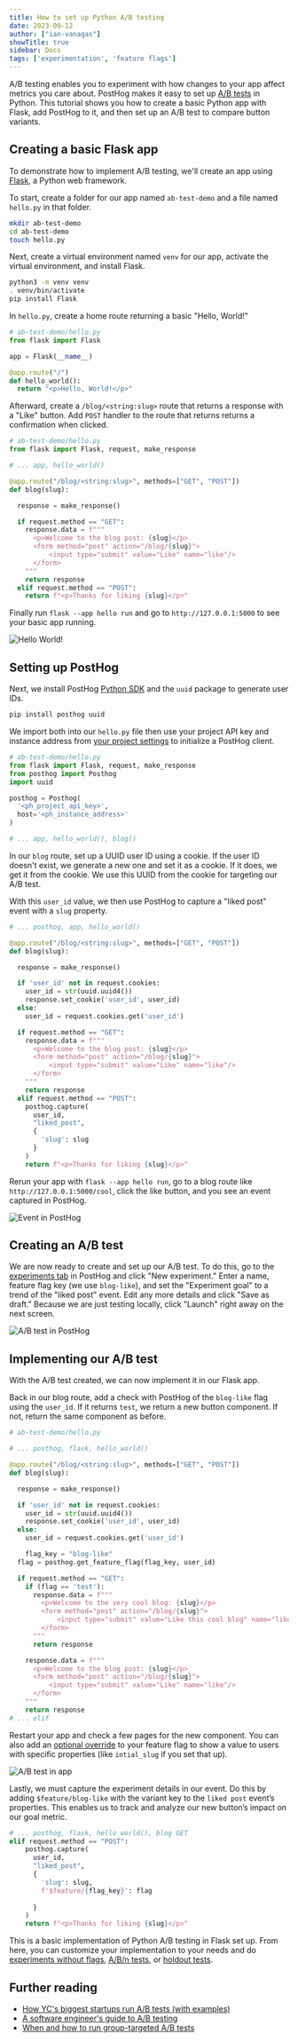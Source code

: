 ```yaml
---
title: How to set up Python A/B testing
date: 2023-09-12
author: ["ian-vanagas"]
showTitle: true
sidebar: Docs
tags: ['experimentation', 'feature flags']
---
```


A/B testing enables you to experiment with how changes to your app affect metrics you care about. PostHog makes it easy to set up [A/B tests](/ab-testing) in Python. This tutorial shows you how to create a basic Python app with Flask, add PostHog to it, and then set up an A/B test to compare button variants.

## Creating a basic Flask app

To demonstrate how to implement A/B testing, we'll create an app using [Flask](https://flask.palletsprojects.com/), a Python web framework. 

To start, create a folder for our app named `ab-test-demo` and a file named `hello.py` in that folder.

```bash
mkdir ab-test-demo
cd ab-test-demo
touch hello.py
```

Next, create a virtual environment named `venv` for our app, activate the virtual environment, and install Flask.

```bash
python3 -m venv venv
. venv/bin/activate
pip install Flask
```

In `hello.py`, create a home route returning a basic "Hello, World!"

```python
# ab-test-demo/hello.py
from flask import Flask

app = Flask(__name__)

@app.route("/")
def hello_world():
  return "<p>Hello, World!</p>"
```

Afterward, create a `/blog/<string:slug>` route that returns a response with a "Like" button. Add `POST` handler to the route that returns returns a confirmation when clicked.

```python
# ab-test-demo/hello.py
from flask import Flask, request, make_response

# ... app, hello_world()

@app.route("/blog/<string:slug>", methods=["GET", "POST"])
def blog(slug):

  response = make_response()

  if request.method == "GET":
    response.data = f"""
      <p>Welcome to the blog post: {slug}</p>
      <form method="post" action="/blog/{slug}">
          <input type="submit" value="Like" name="like"/>
      </form>
    """
    return response
  elif request.method == "POST":
    return f"<p>Thanks for liking {slug}</p>"
```

Finally run `flask --app hello run` and go to `http://127.0.0.1:5000` to see your basic app running.

![Hello World!](../images/tutorials/python-ab-testing//hello.png)

## Setting up PostHog

Next, we install PostHog [Python SDK](/docs/libraries/python) and the `uuid` package to generate user IDs.

```bash
pip install posthog uuid
```

We import both into our `hello.py` file then use your project API key and instance address from [your project settings](https://app.posthog.com/project/settings) to initialize a PostHog client.

```python
# ab-test-demo/hello.py
from flask import Flask, request, make_response
from posthog import Posthog
import uuid

posthog = Posthog(
  '<ph_project_api_key>', 
  host='<ph_instance_address>'
)

# ... app, hello_world(), blog()
```

In our `blog` route, set up a UUID user ID using a cookie. If the user ID doesn't exist, we generate a new one and set it as a cookie. If it does, we get it from the cookie. We use this UUID from the cookie for targeting our A/B test.

With this `user_id` value, we then use PostHog to capture a "liked post" event with a `slug` property.

```python
# ... posthog, app, hello_world()

@app.route("/blog/<string:slug>", methods=["GET", "POST"])
def blog(slug):

  response = make_response()

  if 'user_id' not in request.cookies:
    user_id = str(uuid.uuid4())
    response.set_cookie('user_id', user_id)
  else:
    user_id = request.cookies.get('user_id')

  if request.method == "GET":
    response.data = f"""
      <p>Welcome to the blog post: {slug}</p>
      <form method="post" action="/blog/{slug}">
          <input type="submit" value="Like" name="like"/>
      </form>
    """
    return response
  elif request.method == "POST":
    posthog.capture(
      user_id, 
      "liked_post", 
      {
        'slug': slug
      }
    )
    return f"<p>Thanks for liking {slug}</p>"
```

Rerun your app with `flask --app hello run`, go to a blog route like `http://127.0.0.1:5000/cool`, click the like button, and you see an event captured in PostHog.

![Event in PostHog](../images/tutorials/python-ab-testing/event.png)

## Creating an A/B test

We are now ready to create and set up our A/B test. To do this, go to the [experiments tab](https://app.posthog.com/experiments) in PostHog and click "New experiment." Enter a name, feature flag key (we use `blog-like`), and set the "Experiment goal" to a trend of the "liked post" event. Edit any more details and click "Save as draft." Because we are just testing locally, click "Launch" right away on the next screen. 

![A/B test in PostHog](../images/tutorials/python-ab-testing/ab-test.png)

## Implementing our A/B test

With the A/B test created, we can now implement it in our Flask app. 

Back in our blog route, add a check with PostHog of the `blog-like` flag using the `user_id`. If it returns `test`, we return a new button component. If not, return the same component as before.

```python
# ab-test-demo/hello.py

# ... posthog, flask, hello_world()

@app.route("/blog/<string:slug>", methods=["GET", "POST"])
def blog(slug):

  response = make_response()

  if 'user_id' not in request.cookies:
    user_id = str(uuid.uuid4())
    response.set_cookie('user_id', user_id)
  else:
    user_id = request.cookies.get('user_id')

	flag_key = "blog-like"
  flag = posthog.get_feature_flag(flag_key, user_id)

  if request.method == "GET":
    if (flag == 'test'):
      response.data = f"""
        <p>Welcome to the very cool blog: {slug}</p>
        <form method="post" action="/blog/{slug}">
            <input type="submit" value="Like this cool blog" name="like"/>
        </form>
      """
      return response

    response.data = f"""
      <p>Welcome to the blog post: {slug}</p>
      <form method="post" action="/blog/{slug}">
          <input type="submit" value="Like" name="like"/>
      </form>
    """
    return response
# ... elif
```

Restart your app and check a few pages for the new component. You can also add an [optional override](/docs/feature-flags/testing#method-1-assign-a-user-a-specific-flag-value) to your feature flag to show a value to users with specific properties (like `intial_slug` if you set that up). 

![A/B test in app](../images/tutorials/python-ab-testing/test.png)

Lastly, we must capture the experiment details in our event. Do this by adding `$feature/blog-like` with the variant key to the `liked post` event’s properties. This enables us to track and analyze our new button’s impact on our goal metric. 

```python
# ... posthog, flask, hello_world(), blog GET
elif request.method == "POST":
    posthog.capture(
      user_id, 
      "liked_post", 
      {
        'slug': slug,
        f'$feature/{flag_key}': flag
        
      }
    )
    return f"<p>Thanks for liking {slug}</p>"
```

This is a basic implementation of Python A/B testing in Flask set up. From here, you can customize your implementation to your needs and do [experiments without flags](/docs/experiments/running-experiments-without-feature-flags), [A/B/n tests](/tutorials/abn-testing), or [holdout tests](/tutorials/holdout-testing).

## Further reading

- [How YC's biggest startups run A/B tests (with examples)](/blog/ab-testing-examples)
- [A software engineer's guide to A/B testing](/blog/ab-testing-guide-for-engineers)
- [When and how to run group-targeted A/B tests](/blog/running-group-targeted-ab-tests)
